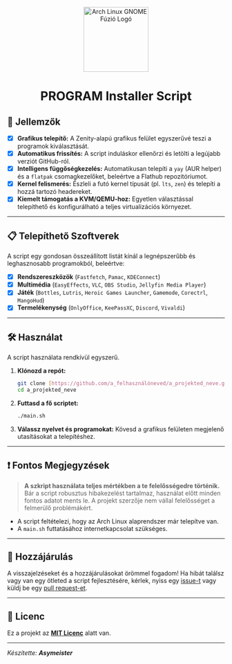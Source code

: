 <p align="center">
  <img src="./docs/arch_gnome_logo.png" alt="Arch Linux GNOME Fúzió Logó" width="150"/>
</p>

<h1 align="center">PROGRAM Installer Script</h1>

## 🚀 Jellemzők

- [x] **Grafikus telepítő:** A Zenity-alapú grafikus felület egyszerűvé teszi a programok kiválasztását.
- [x] **Automatikus frissítés:** A script induláskor ellenőrzi és letölti a legújabb verziót GitHub-ról.
- [x] **Intelligens függőségkezelés:** Automatikusan telepíti a `yay` (AUR helper) és a `flatpak` csomagkezelőket, beleértve a Flathub repozitóriumot.
- [x] **Kernel felismerés:** Észleli a futó kernel típusát (pl. `lts`, `zen`) és telepíti a hozzá tartozó headereket.
- [x] **Kiemelt támogatás a KVM/QEMU-hoz:** Egyetlen választással telepíthető és konfigurálható a teljes virtualizációs környezet.

---

## 📋 Telepíthető Szoftverek

A script egy gondosan összeállított listát kínál a legnépszerűbb és leghasznosabb programokból, beleértve:

- [x] **Rendszereszközök** (`Fastfetch`, `Pamac`, `KDEConnect`)
- [x] **Multimédia** (`EasyEffects`, `VLC`, `OBS Studio`, `Jellyfin Media Player`)
- [x] **Játék** (`Bottles`, `Lutris`, `Heroic Games Launcher`, `Gamemode`, `Corectrl`, `MangoHud`)
- [x] **Termelékenység** (`OnlyOffice`, `KeePassXC`, `Discord`, `Vivaldi`)

---

## 🛠️ Használat

A script használata rendkívül egyszerű.

1.  **Klónozd a repót:**
    ```bash
    git clone [https://github.com/a_felhasználóneved/a_projekted_neve.git](https://github.com/a_felhasználóneved/a_projekted_neve.git)
    cd a_projekted_neve
    ```
2.  **Futtasd a fő scriptet:**
    ```bash
    ./main.sh
    ```
3.  **Válassz nyelvet és programokat:** Kövesd a grafikus felületen megjelenő utasításokat a telepítéshez.

---

## ❗ Fontos Megjegyzések

> **A szkript használata teljes mértékben a te felelősségedre történik.** Bár a script robusztus hibakezelést tartalmaz, használat előtt minden fontos adatot ments le. A projekt szerzője nem vállal felelősséget a felmerülő problémákért.

* A script feltételezi, hogy az Arch Linux alaprendszer már telepítve van.
* A `main.sh` futtatásához internetkapcsolat szükséges.

---

## 🤝 Hozzájárulás

A visszajelzéseket és a hozzájárulásokat örömmel fogadom! Ha hibát találsz vagy van egy ötleted a script fejlesztésére, kérlek, nyiss egy [issue-t](https://github.com/Asymeister/Archlinux-program-script-GNOME/issues) vagy küldj be egy [pull request-et](https://github.com/Asymeister/Archlinux-program-script-GNOME/pulls).

---

## 📝 Licenc

Ez a projekt az **[MIT Licenc](https://opensource.org/licenses/MIT)** alatt van.

---

*Készítette:* ***Asymeister***
